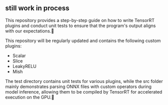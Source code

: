 ## still work in process
This repository provides a step-by-step guide on how to write TensorRT plugins and conduct unit tests to ensure that the program's output aligns with our expectations.🙈

This repository will be regularly updated and contains the following custom plugins:
- Scalar
- Slice
- LeakyRELU
- Mish

The test directory contains unit tests for various plugins, while the src folder mainly demonstrates parsing ONNX files with custom operators during model inference, allowing them to be compiled by TensorRT for accelerated execution on the GPU.🤧